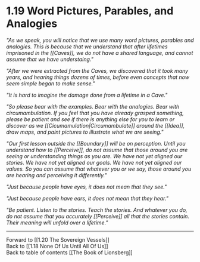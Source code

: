 # 1.19 Word Pictures, Parables, and Analogies
_"As we speak, you will notice that we use many word pictures, parables and analogies. This is because that we understand that after lifetimes imprisoned in the [[Caves]], we do not have a shared language, and cannot assume that we have understaing."_   

_"After we were extracted from the Caves, we discovered that it took many years, and hearing things dozens of times, before even concepts that now seem simple began to make sense."_

_"It is hard to imagine the damage done from a lifetime in a Cave."_

_"So please bear with the examples. Bear with the analogies. Bear with circumambulation. If you feel that you have already grasped something, please be patient and see if there is anything else for you to learn or discover as we [[Cicumamulation|Circumambulate]] around the [[Idea]], draw maps, and paint pictures to illustrate what we are seeing."_

_"Our first lesson outside the [[Boundary]] will be on perception. Until you understand how to [[Perceive]], do not assume that those around you are seeing or understanding things as you are. We have not yet aligned our stories. We have not yet aligned our goals. We have not yet aligned our values. So you can assume that whatever you or we say, those around you are hearing and perceiving it differently."_

_"Just because people have eyes, it does not mean that they see."_  

_"Just because people have ears, it does not mean that they hear."_  

_"Be patient. Listen to the stories. Teach the stories. And whatever you do, do not assume that you accurately [[Perceive]] all that the stories contain. Their meaning will unfold over a lifetime."_

___

Forward to [[1.20 The Sovereign Vessels]]  
Back to [[1.18 None Of Us Until All Of Us]]  
Back to table of contents [[The Book of Lionsberg]]  